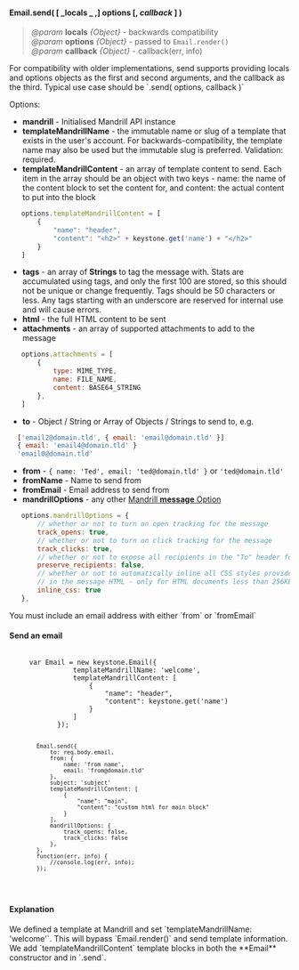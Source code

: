 #### Email.send( [ _locals _ ,] options [, _callback_ ] ) 
> *@param* **locals** _{Object}_  - backwards compatibility   
> *@param* **options** _{Object}_  - passed to `Email.render()`  
> *@param* **callback** _{Object}_  - callback(err, info)    


<p class="api-note"> For compatibility with older implementations, send supports providing locals and options objects as the first and second arguments, and the callback as the third.  Typical use case should be `.send( options, callback )`</p>

 Options:

 * **mandrill** - Initialised Mandrill API instance
 * **templateMandrillName** - the immutable name or slug of a template that exists in the user's account. For backwards-compatibility, the template name may also be used but the immutable slug is preferred.  Validation: required.  
 * **templateMandrillContent** - an array of template content to send. Each item in the array should be an object with two keys - name: the name of the content block to set the content for, and content: the actual content to put into the block
 ```javascript 
	options.templateMandrillContent = [
		{
			"name": "header",
			"content": "<h2>" + keystone.get('name') + "</h2>"
		}
	]
 ```
 * **tags** - an array of **Strings** to tag the message with. Stats are accumulated using tags, and only the first 100 are stored, so this should not be unique or change frequently. Tags should be 50 characters or less. Any tags starting with an underscore are reserved for internal use and will cause errors.   
 * **html** - the full HTML content to be sent 
 * **attachments** - an array of supported attachments to add to the message  
 ```javascript
	options.attachments = [
		{
			type: MIME_TYPE,
			name: FILE_NAME,
			content: BASE64_STRING
		},
	]
 ```
 * **to** - Object / String or Array of Objects / Strings to send to, e.g.  
 ```javascript
   ['email2@domain.tld', { email: 'email@domain.tld' }]
   { email: 'email4@domain.tld' }
   'email0@domain.tld'
 ``` 
 * **from** - `{ name: 'Ted', email: 'ted@domain.tld' }` or `'ted@domain.tld'`  
 * **fromName** - Name to send from  
 * **fromEmail** - Email address to send from
 * **mandrillOptions** - any other <a href="https://mandrillapp.com/api/docs/messages.JSON.html#method=send-template" target="_blank"> Mandrill **message** Option</a> 
 ```javascript
	options.mandrillOptions = {
		// whether or not to turn on open tracking for the message
		track_opens: true,
		// whether or not to turn on click tracking for the message
		track_clicks: true, 
		// whether or not to expose all recipients in the "To" header for each email
		preserve_recipients: false, 
		// whether or not to automatically inline all CSS styles provided 
		// in the message HTML - only for HTML documents less than 256KB in size
		inline_css: true 
	},
 ```   
 
<p class="caution-note"> You must include an  email address with either `from` or `fromEmail` </p>

<div class="code-header"> <h4>Send an email</h4></div><pre class=" language-javascript"><code class="language-javascript">
	 var Email = new keystone.Email({ 
                templateMandrillName: 'welcome',
                templateMandrillContent: [
                    {
                        "name": "header",
                        "content": keystone.get('name') 
                    }
                ]
            });

            Email.send({
                to: req.body.email,
                from: {
                    name: 'from name',
                    email: 'from@domain.tld'
                },
                subject: 'subject'
                templateMandrillContent: [
                    {
                        "name": "main",
                        "content": "custom html for main block"
                    }
                ],
                mandrillOptions: {
                    track_opens: false,
                    track_clicks: false
                },
            }, 
            function(err, info) {
                //console.log(err, info);
            });
</code></pre>
<div class="contextual-note">
<h4> Explanation</h4> 
<p>We defined a template at Mandrill and set `templateMandrillName: 'welcome'`. This will bypass `Email.render()` and send template information.  <br /> We add `templateMandrillContent` template blocks in both the **Email** constructor and in `.send`.  </p>
</div> 


<div class="code-header addGitHubLink" data-file="lib/email.js#L537-L630"> &nbsp;</div><pre class=" language-javascript hideCode api"></pre> 
